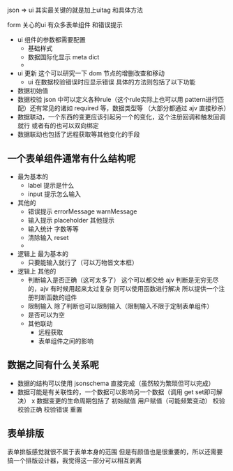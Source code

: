 # 

json => ui 
其实最关键的就是加上uitag 和具体方法

form 关心的ui 有众多表单组件 和错误提示
- ui 组件的参数都需要配置
  - 基础样式
  - 数据国际化显示 meta dict
  - 
- ui 更新 这个可以研究一下 dom 节点的增删改查和移动
  - ui 在数据校验错误时应显示错误
具体的方法则包括了以下功能
- 数据初始值
- 数据校验 json 中可以定义各种rule（这个rule实际上也可以用 pattern进行匹配）还有常见的诸如 required 等，数据类型等 （大部分都通过 ajv 直接秒杀）
- 数据联动，一个东西的变更应该引起另一个的变化，这个注册回调和触发回调就行 或者有的也可以双向绑定
- 数据联动也包括了远程获取等其他变化的手段

## 一个表单组件通常有什么结构呢
- 最为基本的
  - label 提示是什么
  - input 提示怎么输入
- 其他的
  - 错误提示 errorMessage warnMessage
  - 输入提示 placeholder 其他提示
  - 输入统计 字数等等
  - 清除输入 reset
  - 
- 逻辑上 最为基本的
  - 只要能输入就行了（可以万物皆文本框）
- 逻辑上 其他的
  - 判断输入是否正确（这可太多了） 这个可以都交给 ajv 判断是无穷无尽的，ajv 有时候用起来太过复杂 则可以使用函数进行解决 所以提供一个注册判断函数的组件
  - 限制输入 除了判断也可以限制输入（限制输入不限于定制表单组件）
  - 是否可以为空
  - 其他联动
    - 远程获取
    - 表单组件之间的影响
## 数据之间有什么关系呢
- 数据的结构可以使用 jsonschema 直接完成（虽然较为繁琐但可以完成）
- 数据可能是有关联性的，一个数据可以影响另一个数据（调用 get set即可解决）
x
数据变更的生命周期包括了 初始赋值 用户赋值（可能频繁变动） 校验 校验正确 校验错误 重置
## 表单排版
表单排版感觉就很不属于表单本身的范围
但是有颜值也是很重要的，所以还需要搞一个排版设计器，我觉得这一部分可以相互剥离
